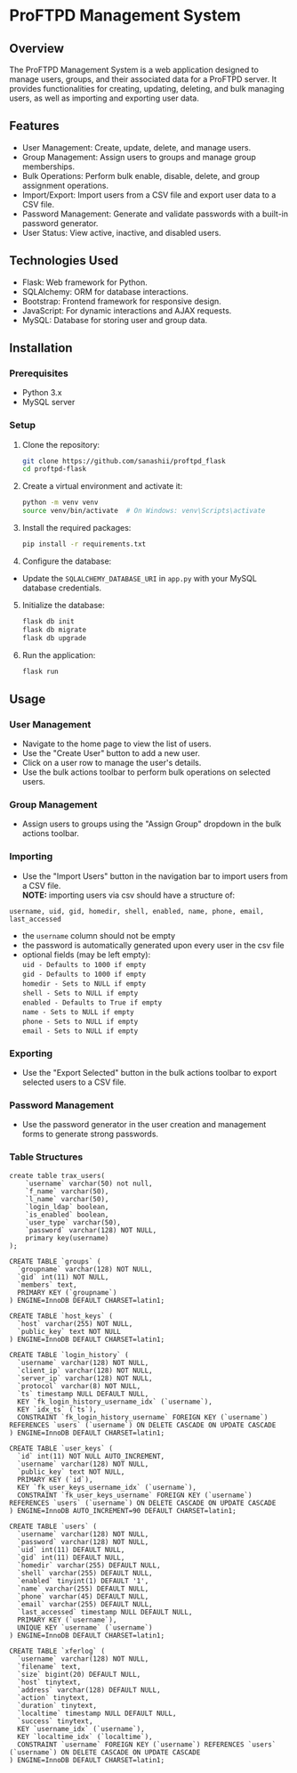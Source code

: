 # ProFTPD Management System

## Overview

The ProFTPD Management System is a web application designed to manage users, groups, and their associated data for a ProFTPD server. It provides functionalities for creating, updating, deleting, and bulk managing users, as well as importing and exporting user data.

## Features

- User Management: Create, update, delete, and manage users.
- Group Management: Assign users to groups and manage group memberships.
- Bulk Operations: Perform bulk enable, disable, delete, and group assignment operations.
- Import/Export: Import users from a CSV file and export user data to a CSV file.
- Password Management: Generate and validate passwords with a built-in password generator.
- User Status: View active, inactive, and disabled users.

## Technologies Used

- Flask: Web framework for Python.
- SQLAlchemy: ORM for database interactions.
- Bootstrap: Frontend framework for responsive design.
- JavaScript: For dynamic interactions and AJAX requests.
- MySQL: Database for storing user and group data.

## Installation

### Prerequisites

- Python 3.x
- MySQL server

### Setup

1. Clone the repository:
    ```bash
    git clone https://github.com/sanashii/proftpd_flask
    cd proftpd-flask
    ```

2. Create a virtual environment and activate it:
    ```bash
    python -m venv venv
    source venv/bin/activate  # On Windows: venv\Scripts\activate
    ```

3. Install the required packages:
    ```bash
    pip install -r requirements.txt
    ```

4. Configure the database:
- Update the `SQLALCHEMY_DATABASE_URI` in `app.py` with your MySQL database credentials.

5. Initialize the database:
    ```bash
    flask db init
    flask db migrate
    flask db upgrade
    ```

6. Run the application:
    ```bash
    flask run
    ```

## Usage

### User Management

- Navigate to the home page to view the list of users.
- Use the "Create User" button to add a new user.
- Click on a user row to manage the user's details.
- Use the bulk actions toolbar to perform bulk operations on selected users.

### Group Management

- Assign users to groups using the "Assign Group" dropdown in the bulk actions toolbar.

### Importing

- Use the "Import Users" button in the navigation bar to import users from a CSV file.
<br><strong>NOTE:</strong> importing users via csv should have a structure of:<br>

```csv
username, uid, gid, homedir, shell, enabled, name, phone, email, last_accessed
```

- the `username` column should not be empty
- the password is automatically generated upon every user in the csv file
- optional fields (may be left empty): <br>
`uid - Defaults to 1000 if empty`<br>
`gid - Defaults to 1000 if empty`<br>
`homedir - Sets to NULL if empty`<br>
`shell - Sets to NULL if empty`<br>
`enabled - Defaults to True if empty`<br>
`name - Sets to NULL if empty`<br>
`phone - Sets to NULL if empty`<br>
`email - Sets to NULL if empty `<br>

### Exporting

- Use the "Export Selected" button in the bulk actions toolbar to export selected users to a CSV file.

### Password Management

- Use the password generator in the user creation and management forms to generate strong passwords.

### Table Structures

```MySQL
create table trax_users(
    `username` varchar(50) not null,
    `f_name` varchar(50),
    `l_name` varchar(50),
    `login_ldap` boolean,
    `is_enabled` boolean,
    `user_type` varchar(50),
    `password` varchar(128) NOT NULL,
    primary key(username)
);

CREATE TABLE `groups` (
  `groupname` varchar(128) NOT NULL,
  `gid` int(11) NOT NULL,
  `members` text,
  PRIMARY KEY (`groupname`)
) ENGINE=InnoDB DEFAULT CHARSET=latin1;

CREATE TABLE `host_keys` (
  `host` varchar(255) NOT NULL,
  `public_key` text NOT NULL
) ENGINE=InnoDB DEFAULT CHARSET=latin1;

CREATE TABLE `login_history` (
  `username` varchar(128) NOT NULL,
  `client_ip` varchar(128) NOT NULL,
  `server_ip` varchar(128) NOT NULL,
  `protocol` varchar(8) NOT NULL,
  `ts` timestamp NULL DEFAULT NULL,
  KEY `fk_login_history_username_idx` (`username`),
  KEY `idx_ts` (`ts`),
  CONSTRAINT `fk_login_history_username` FOREIGN KEY (`username`) REFERENCES `users` (`username`) ON DELETE CASCADE ON UPDATE CASCADE
) ENGINE=InnoDB DEFAULT CHARSET=latin1;

CREATE TABLE `user_keys` (
  `id` int(11) NOT NULL AUTO_INCREMENT,
  `username` varchar(128) NOT NULL,
  `public_key` text NOT NULL,
  PRIMARY KEY (`id`),
  KEY `fk_user_keys_username_idx` (`username`),
  CONSTRAINT `fk_user_keys_username` FOREIGN KEY (`username`) REFERENCES `users` (`username`) ON DELETE CASCADE ON UPDATE CASCADE
) ENGINE=InnoDB AUTO_INCREMENT=90 DEFAULT CHARSET=latin1;

CREATE TABLE `users` (
  `username` varchar(128) NOT NULL,
  `password` varchar(128) NOT NULL,
  `uid` int(11) DEFAULT NULL,
  `gid` int(11) DEFAULT NULL, 
  `homedir` varchar(255) DEFAULT NULL,
  `shell` varchar(255) DEFAULT NULL,
  `enabled` tinyint(1) DEFAULT '1',
  `name` varchar(255) DEFAULT NULL,
  `phone` varchar(45) DEFAULT NULL,
  `email` varchar(255) DEFAULT NULL,
  `last_accessed` timestamp NULL DEFAULT NULL,
  PRIMARY KEY (`username`),
  UNIQUE KEY `username` (`username`)
) ENGINE=InnoDB DEFAULT CHARSET=latin1;

CREATE TABLE `xferlog` (
  `username` varchar(128) NOT NULL,
  `filename` text,
  `size` bigint(20) DEFAULT NULL,
  `host` tinytext,
  `address` varchar(128) DEFAULT NULL,
  `action` tinytext,
  `duration` tinytext,
  `localtime` timestamp NULL DEFAULT NULL,
  `success` tinytext,
  KEY `username_idx` (`username`),
  KEY `localtime_idx` (`localtime`),
  CONSTRAINT `username` FOREIGN KEY (`username`) REFERENCES `users` (`username`) ON DELETE CASCADE ON UPDATE CASCADE
) ENGINE=InnoDB DEFAULT CHARSET=latin1;
```
